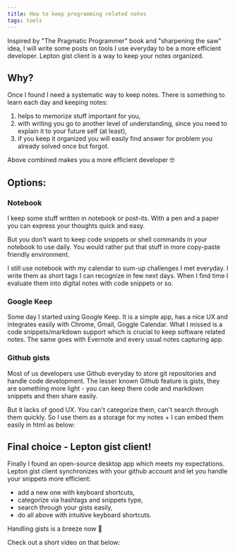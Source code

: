 ```yaml
---
title: How to keep programming related notes
tags: tools
---
```


Inspired by "The Pragmatic Programmer" book and "sharpening the saw" idea, I will write some posts on tools I use everyday to be a more efficient developer. Lepton gist client is a way to keep your notes organized.

<!--more-->

## Why?

Once I found I need a systematic way to keep notes. There is something to learn each day and keeping notes:

1. helps to memorize stuff important for you,
1. with writing you go to another level of understanding, since you need to explain it to your future self (at least),
1. if you keep it organized you will easily find answer for problem you already solved once but forgot.

Above combined makes you a more efficient developer 🤓

## Options:

### Notebook

I keep some stuff written in notebook or post-its. With a pen and a paper you can express your thoughts quick and easy.

But you don't want to keep code snippets or shell commands in your notebook to use daily. You would rather put that stuff in more copy-paste friendly environment.

I still use notebook with my calendar to sum-up challenges I met everyday. I write them as short tags I can recognize in few next days. When I find time I evaluate them into digital notes with code snippets or so.

### Google Keep

Some day I started using Google Keep. It is a simple app, has a nice UX and integrates easily with Chrome, Gmail, Goggle Calendar. What I missed is a code snippets/markdown support which is crucial to keep software related notes. The same goes with Evernote and every usual notes capturing app.

### Github gists

Most of us developers use Github everyday to store git repositories and handle code development. The lesser known Github feature is gists, they are something more light - you can keep there code and markdown snippets and then share easily.

But it lacks of good UX. You can't categorize them, can't search through them quickly. So I use them as a storage for my notes + I can embed them easily in html as below:

<script src="https://gist.github.com/archiewald/c92e9f0a915264988379e076bbc6e28f.js"></script>

## Final choice - Lepton gist client!

Finally I found an open-source desktop app which meets my expectations. Lepton gist client synchronizes with your github account and let you handle your snippets more efficient:

- add a new one with keyboard shortcuts,
- categorize via hashtags and snippets type,
- search through your gists easily,
- do all above with intuitive keyboard shortcuts.

Handling gists is a breeze now 🌊

Check out a short video on that below: 



